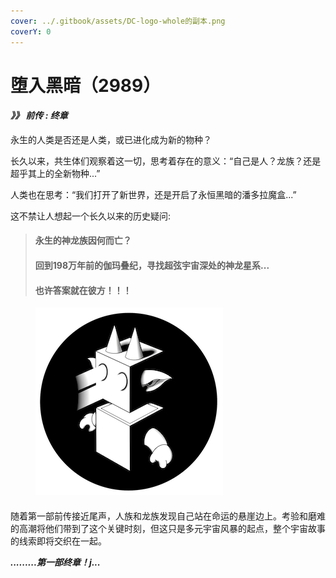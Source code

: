 ```yaml
---
cover: ../.gitbook/assets/DC-logo-whole的副本.png
coverY: 0
---
```


# 堕入黑暗（2989）

#### _》》 **前传 : 终章**_

永生的人类是否还是人类，或已进化成为新的物种？



长久以来，共生体们观察着这一切，思考着存在的意义：“自己是人？龙族？还是超乎其上的全新物种...”



人类也在思考：“我们打开了新世界，还是开启了永恒黑暗的潘多拉魔盒...”



这不禁让人想起一个长久以来的历史疑问:

> #### 永生的神龙族因何而亡？&#x20;
>
>
>
> #### 回到198万年前的伽玛叠纪，寻找超弦宇宙深处的神龙星系...
>
>
>
> #### **也许答案就在彼方！！！**

<figure><img src="../.gitbook/assets/DC-logo-whole的副本.png" alt=""><figcaption></figcaption></figure>

####



随着第一部前传接近尾声，人族和龙族发现自己站在命运的悬崖边上。考验和磨难的高潮将他们带到了这个关键时刻，但这只是多元宇宙风暴的起点，整个宇宙故事的线索即将交织在一起。

&#x20;

_**.........第一部终章！j...**_
